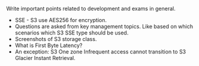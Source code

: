 Write important points related to development and exams in general.

- SSE - S3 use AES256 for encryption.
- Questions are asked from key management topics. Like based on which scenarios which S3 SSE type should be used.
- Screenshots of S3 storage class. 
- What is First Byte Latency?
- An exception: S3 One zone Infrequent access cannot transition to S3 Glacier Instant Retrieval.